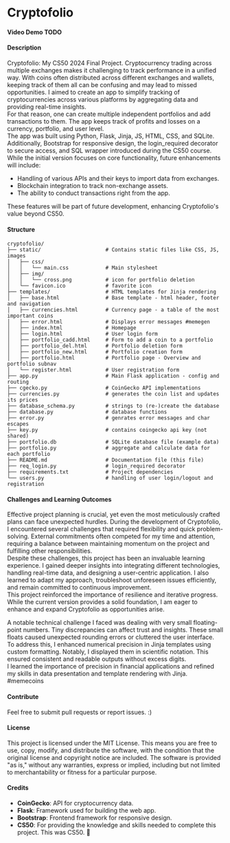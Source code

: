 # Cryptofolio
#### Video Demo TODO
#### Description
Cryptofolio: My CS50 2024 Final Project.
Cryptocurrency trading across multiple exchanges makes it challenging to track performance in a unified way. With coins often distributed across different exchanges and wallets, keeping track of them all can be confusing and may lead to missed opportunities.
I aimed to create an app to simplify tracking of cryptocurrencies across various platforms by aggregating data and providing real-time insights.<br>
For that reason, one can create multiple independent portfolios and add transactions to them. The app keeps track of profits and losses on a currency, portfolio, and user level.<br>
The app was built using Python, Flask, Jinja, JS, HTML, CSS, and SQLite. Additionally, Bootstrap for responsive design, the login_required decorator to secure access, and SQL wrapper introduced during the CS50 course.
While the initial version focuses on core functionality, future enhancements will include:
* Handling of various APIs and their keys to import data from exchanges.
* Blockchain integration to track non-exchange assets.
* The ability to conduct transactions right from the app.

These features will be part of future development, enhancing Cryptofolio's value beyond CS50.

#### Structure
```
cryptofolio/
├── static/                     # Contains static files like CSS, JS, images
│   ├── css/
│   │   └── main.css            # Main stylesheet
│   ├── img/
│   │   └── cross.png           # icon for portfolio deletion
│   └── favicon.ico             # favorite icon
├── templates/                  # HTML templates for Jinja rendering
│   ├── base.html               # Base template - html header, footer and navigation
│   ├── currencies.html         # Currency page - a table of the most important coins
│   ├── error.html              # Displays error messages #memegen
│   ├── index.html              # Homepage
│   ├── login.html              # User login form
│   ├── portfolio_cadd.html     # Form to add a coin to a portfolio
│   ├── portfolio_del.html      # Portfolio deletion form
│   ├── portfolio_new.html      # Portfolio creation form
│   ├── portfolio.html          # Portfolio page - Overview and portfolio subnav
│   └── register.html           # User registration form
├── app.py                      # Main Flask application - config and routing
├── cgecko.py                   # CoinGecko API implementations
├── currencies.py               # generates the coin list and updates its prices
├── database_schema.py          # strings to (re-)create the database
├── database.py                 # database functions
├── error.py                    # genrates error messages and char escapes
├── key.py                      # contains coingecko api key (not shared)
├── portfolio.db                # SQLite database file (example data)
├── portfolio.py                # aggregate and calculate data for each portfolio
├── README.md                   # Documentation file (this file)
├── req_login.py                # login_required decorator
├── requirements.txt            # Project dependencies
└── users.py                    # handling of user login/logout and registration
```

#### Challenges and Learning Outcomes
Effective project planning is crucial, yet even the most meticulously crafted plans can face unexpected hurdles. During the development of Cryptofolio, I encountered several challenges that required flexibility and quick problem-solving. External commitments often competed for my time and attention, requiring a balance between maintaining momentum on the project and fulfilling other responsibilities.<br>
Despite these challenges, this project has been an invaluable learning experience. I gained deeper insights into integrating different technologies, handling real-time data, and designing a user-centric application. I also learned to adapt my approach, troubleshoot unforeseen issues efficiently, and remain committed to continuous improvement.<br>
This project reinforced the importance of resilience and iterative progress. While the current version provides a solid foundation, I am eager to enhance and expand Cryptofolio as opportunities arise.

A notable technical challenge I faced was dealing with very small floating-point numbers. Tiny discrepancies can affect trust and insights. These small floats caused unexpected rounding errors or cluttered the user interface.<br>
To address this, I enhanced numerical precision in Jinja templates using custom formatting. Notably, I displayed them in scientific notation. This ensured consistent and readable outputs without excess digits.<br>
I learned the importance of precision in financial applications and refined my skills in data presentation and template rendering with Jinja. #memecoins

#### Contribute
Feel free to submit pull requests or report issues. :)

#### License
This project is licensed under the MIT License. This means you are free to use, copy, modify, and distribute the software, with the condition that the original license and copyright notice are included. The software is provided "as is," without any warranties, express or implied, including but not limited to merchantability or fitness for a particular purpose.

#### Credits
- **CoinGecko**: API for cryptocurrency data.
- **Flask**: Framework used for building the web app.
- **Bootstrap**: Frontend framework for responsive design.
- **CS50**: For providing the knowledge and skills needed to complete this project. This was CS50. 🦆
